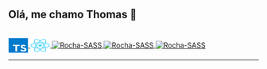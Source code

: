 ## Olá, me chamo Thomas 👋
<div align="center">
  <div>
    <a href="https://github.com/euthomasmg">

  </div>
</div>

<div style="display: inline_block"><br>
  <img align="center" alt="Rocha-TypeScript" height="30" width="40" src="https://github.com/devicons/devicon/blob/master/icons/typescript/typescript-original.svg">
  <img align="center" alt="Rocha-React" height="30" width="40" src="https://github.com/devicons/devicon/blob/master/icons/react/react-original.svg">
  <img align="center" alt="Rocha-SASS" height="30" width="40" src="https://cdn.jsdelivr.net/gh/devicons/devicon@latest/icons/java/java-original.svg">
  <img align="center" alt="Rocha-SASS" height="30" width="40" src="https://cdn.jsdelivr.net/gh/devicons/devicon@latest/icons/spring/spring-original.svg">
  <img align="center" alt="Rocha-SASS" height="30" width="40" src="https://cdn.jsdelivr.net/gh/devicons/devicon@latest/icons/python/python-original.svg">
</div>



<hr>
